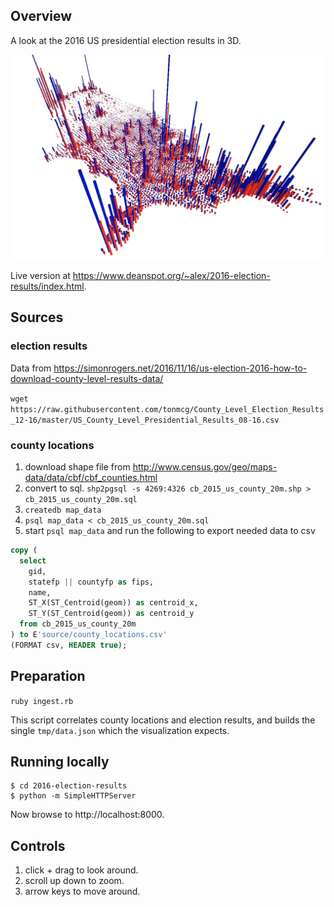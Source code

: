 ## Overview

A look at the 2016 US presidential election results in 3D.

![example screenshot](screenshot.jpg)

Live version at https://www.deanspot.org/~alex/2016-election-results/index.html.

## Sources

### election results

Data from https://simonrogers.net/2016/11/16/us-election-2016-how-to-download-county-level-results-data/

`wget https://raw.githubusercontent.com/tonmcg/County_Level_Election_Results_12-16/master/US_County_Level_Presidential_Results_08-16.csv`

### county locations

  1. download shape file from http://www.census.gov/geo/maps-data/data/cbf/cbf_counties.html
  1. convert to sql. `shp2pgsql -s 4269:4326 cb_2015_us_county_20m.shp > cb_2015_us_county_20m.sql`
  1. `createdb map_data`
  1. `psql map_data < cb_2015_us_county_20m.sql`
  1. start `psql map_data` and run the following to export needed data to csv

```sql
copy (
  select
    gid,
    statefp || countyfp as fips,
    name,
    ST_X(ST_Centroid(geom)) as centroid_x,
    ST_Y(ST_Centroid(geom)) as centroid_y
  from cb_2015_us_county_20m
) to E'source/county_locations.csv'
(FORMAT csv, HEADER true);
```

## Preparation

`ruby ingest.rb`

This script correlates county locations and election results, and builds the single
`tmp/data.json` which the visualization expects.

## Running locally

```
$ cd 2016-election-results
$ python -m SimpleHTTPServer
```

Now browse to http://localhost:8000.

## Controls

  1. click + drag to look around.
  1. scroll up down to zoom.
  1. arrow keys to move around.
